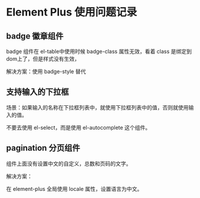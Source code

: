 # Element Plus 使用问题记录

## badge 徽章组件

badge 组件在 el-table中使用时候 badge-class 属性无效，看着 class 是绑定到dom上了，但是样式没有生效，

解决方案：使用 badge-style 替代

## 支持输入的下拉框

场景：如果输入的名称在下拉框列表中，就使用下拉框列表中的值，否则就使用输入的值。

不要去使用 el-select，而是使用 el-autocomplete 这个组件。

## pagination 分页组件

组件上面没有设置中文的自定义，总数和页码的文字。

解决方案：

在 element-plus 全局使用 locale 属性，设置语言为中文。

